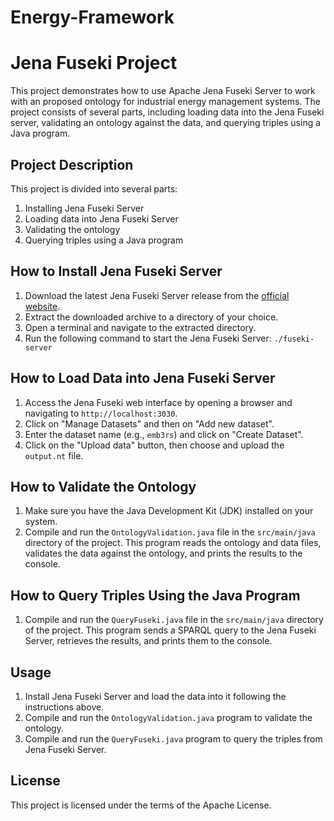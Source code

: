 # Energy-Framework

# Jena Fuseki Project

This project demonstrates how to use Apache Jena Fuseki Server to work with an proposed ontology for industrial energy management systems. The project consists of several parts, including loading data into the Jena Fuseki server, validating an ontology against the data, and querying triples using a Java program.

## Project Description

This project is divided into several parts:

1. Installing Jena Fuseki Server
2. Loading data into Jena Fuseki Server
3. Validating the ontology
4. Querying triples using a Java program

## How to Install Jena Fuseki Server

1. Download the latest Jena Fuseki Server release from the [official website](https://jena.apache.org/download/index.cgi).
2. Extract the downloaded archive to a directory of your choice.
3. Open a terminal and navigate to the extracted directory.
4. Run the following command to start the Jena Fuseki Server: `./fuseki-server`

## How to Load Data into Jena Fuseki Server

1. Access the Jena Fuseki web interface by opening a browser and navigating to `http://localhost:3030`.
2. Click on "Manage Datasets" and then on "Add new dataset".
3. Enter the dataset name (e.g., `emb3rs`) and click on "Create Dataset".
4. Click on the "Upload data" button, then choose and upload the `output.nt` file.

## How to Validate the Ontology

1. Make sure you have the Java Development Kit (JDK) installed on your system.
2. Compile and run the `OntologyValidation.java` file in the `src/main/java` directory of the project. This program reads the ontology and data files, validates the data against the ontology, and prints the results to the console.

## How to Query Triples Using the Java Program

1. Compile and run the `QueryFuseki.java` file in the `src/main/java` directory of the project. This program sends a SPARQL query to the Jena Fuseki Server, retrieves the results, and prints them to the console.

## Usage

1. Install Jena Fuseki Server and load the data into it following the instructions above.
2. Compile and run the `OntologyValidation.java` program to validate the ontology.
3. Compile and run the `QueryFuseki.java` program to query the triples from Jena Fuseki Server.

## License

This project is licensed under the terms of the Apache License.

